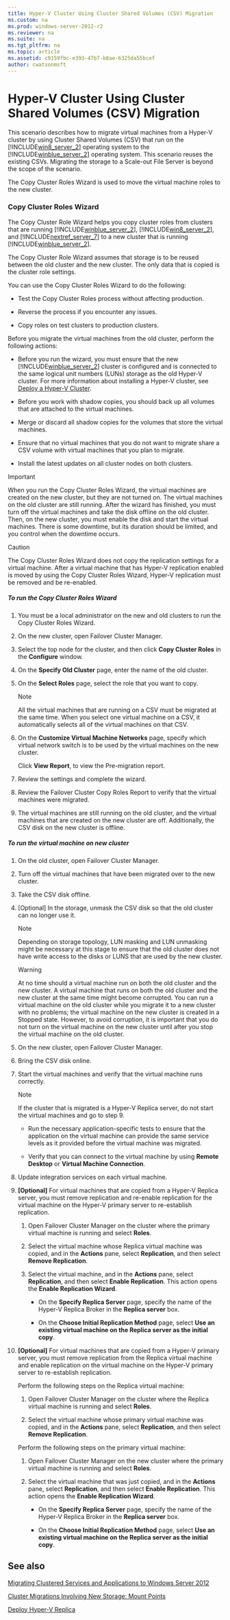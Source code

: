 ```yaml
---
title: Hyper-V Cluster Using Cluster Shared Volumes (CSV) Migration
ms.custom: na
ms.prod: windows-server-2012-r2
ms.reviewer: na
ms.suite: na
ms.tgt_pltfrm: na
ms.topic: article
ms.assetid: c9159fbc-e393-47b7-b8ae-6325da55bcef
author: cwatsonmsft
---
```

# Hyper-V Cluster Using Cluster Shared Volumes (CSV) Migration
This scenario describes how to migrate virtual machines from a Hyper\-V cluster by using Cluster Shared Volumes \(CSV\) that run on the [!INCLUDE[win8_server_2](../Token/win8_server_2_md.md)] operating system to the [!INCLUDE[winblue_server_2](../Token/winblue_server_2_md.md)] operating system. This scenario reuses the existing CSVs. Migrating the storage to a Scale\-out File Server is beyond the scope of the scenario.  
  
The Copy Cluster Roles Wizard is used to move the virtual machine roles to the new cluster.  
  
### Copy Cluster Roles Wizard  
The Copy Cluster Role Wizard helps you copy cluster roles from clusters that are running [!INCLUDE[winblue_server_2](../Token/winblue_server_2_md.md)], [!INCLUDE[win8_server_2](../Token/win8_server_2_md.md)], and [!INCLUDE[nextref_server_7](../Token/nextref_server_7_md.md)] to a new cluster that is running [!INCLUDE[winblue_server_2](../Token/winblue_server_2_md.md)].  
  
The Copy Cluster Role Wizard assumes that storage is to be reused between the old cluster and the new cluster. The only data that is copied is the cluster role settings.  
  
You can use the Copy Cluster Roles Wizard to do the following:  
  
-   Test the Copy Cluster Roles process without affecting production.  
  
-   Reverse the process if you encounter any issues.  
  
-   Copy roles on test clusters to production clusters.  
  
Before you migrate the virtual machines from the old cluster, perform the following actions:  
  
-   Before you run the wizard, you must ensure that the new [!INCLUDE[winblue_server_2](../Token/winblue_server_2_md.md)] cluster is configured and is connected to the same logical unit numbers \(LUNs\) storage as the old Hyper\-V cluster. For more information about installing a Hyper\-V cluster, see [Deploy a Hyper-V Cluster](../Topic/Deploy-a-Hyper-V-Cluster.md).  
  
-   Before you work with shadow copies, you should back up all volumes that are attached to the virtual machines.  
  
-   Merge or discard all shadow copies for the volumes that store the virtual machines.  
  
-   Ensure that no virtual machines that you do not want to migrate share a CSV volume with virtual machines that you plan to migrate.  
  
-   Install the latest updates on all cluster nodes on both clusters.  
  
> [!IMPORTANT]  
> When you run the Copy Cluster Roles Wizard, the virtual machines are created on the new cluster, but they are not turned on. The virtual machines on the old cluster are still running. After the wizard has finished, you must turn off the virtual machines and take the disk offline on the old cluster. Then, on the new cluster, you must enable the disk and start the virtual machines. There is some downtime, but its duration should be limited, and you control when the downtime occurs.  
  
> [!CAUTION]  
> The Copy Cluster Roles Wizard does not copy the replication settings for a virtual machine. After a virtual machine that has Hyper\-V replication enabled is moved by using the Copy Cluster Roles Wizard, Hyper\-V replication must be removed and be re\-enabled.  
  
##### To run the Copy Cluster Roles Wizard  
  
1.  You must be a local administrator on the new and old clusters to run the Copy Cluster Roles Wizard.  
  
2.  On the new cluster, open Failover Cluster Manager.  
  
3.  Select the top node for the cluster, and then click **Copy Cluster Roles** in the **Configure** window.  
  
4.  On the **Specify Old Cluster** page, enter the name of the old cluster.  
  
5.  On the **Select Roles** page, select the role that you want to copy.  
  
    > [!NOTE]  
    > All the virtual machines that are running on a CSV must be migrated at the same time. When you select one virtual machine on a CSV, it automatically selects all of the virtual machines on that CSV.  
  
6.  On the **Customize Virtual Machine Networks** page, specify which virtual network switch is to be used by the virtual machines on the new cluster.  
  
    Click **View Report**, to view the Pre\-migration report.  
  
7.  Review the settings and complete the wizard.  
  
8.  Review the Failover Cluster Copy Roles Report to verify that the virtual machines were migrated.  
  
9. The virtual machines are still running on the old cluster, and the virtual machines that are created on the new cluster are off. Additionally, the CSV disk on the new cluster is offline.  
  
##### To run the virtual machine on new cluster  
  
1.  On the old cluster, open Failover Cluster Manager.  
  
2.  Turn off the virtual machines that have been migrated over to the new cluster.  
  
3.  Take the CSV disk offline.  
  
4.  \[Optional\] In the storage, unmask the CSV disk so that the old cluster can no longer use it.  
  
    > [!NOTE]  
    > Depending on storage topology, LUN masking and LUN unmasking might be necessary at this stage to ensure that the old cluster does not have write access to the disks or LUNS that are used by the new cluster.  
  
    > [!WARNING]  
    > At no time should a virtual machine run on both the old cluster and the new cluster. A virtual machine that runs on both the old cluster and the new cluster at the same time might become corrupted. You can run a virtual machine on the old cluster while you migrate it to a new cluster with no problems; the virtual machine on the new cluster is created in a Stopped state. However, to avoid corruption, it is important that you do not turn on the virtual machine on the new cluster until after you stop the virtual machine on the old cluster.  
  
5.  On the new cluster, open Failover Cluster Manager.  
  
6.  Bring the CSV disk online.  
  
7.  Start the virtual machines and verify that the virtual machine runs correctly.  
  
    > [!NOTE]  
    > If the cluster that is migrated is a Hyper\-V Replica server, do not start the virtual machines and go to step 9.  
  
    -   Run the necessary application\-specific tests to ensure that the application on the virtual machine can provide the same service levels as it provided before the virtual machine was migrated.  
  
    -   Verify that you can connect to the virtual machine by using **Remote Desktop** or **Virtual Machine Connection**.  
  
8.  Update integration services on each virtual machine.  
  
9. **\[Optional\]** For virtual machines that are copied from a Hyper\-V Replica server, you must remove replication and re\-enable replication for the virtual machine on the Hyper\-V primary server to re\-establish replication.  
  
    1.  Open Failover Cluster Manager on the cluster where the primary virtual machine is running and select **Roles**.  
  
    2.  Select the virtual machine whose Replica virtual machine was copied, and in the **Actions** pane, select **Replication**, and then select **Remove Replication**.  
  
    3.  Select the virtual machine, and in the **Actions** pane, select **Replication**, and then select **Enable Replication**. This action opens the **Enable Replication Wizard**.  
  
        -   On the **Specify Replica Server** page, specify the name of the Hyper\-V Replica Broker in the **Replica server** box.  
  
        -   On the **Choose Initial Replication Method** page, select **Use an existing virtual machine on the Replica server as the initial copy**.  
  
10. **\[Optional\]** For virtual machines that are copied from a Hyper\-V primary server, you must remove replication from the Replica virtual machine and enable replication on the virtual machine on the Hyper\-V primary server to re\-establish replication.  
  
    Perform the following steps on the Replica virtual machine:  
  
    1.  Open Failover Cluster Manager on the cluster where the Replica virtual machine is running and select **Roles**.  
  
    2.  Select the virtual machine whose primary virtual machine was copied, and in the **Actions** pane, select **Replication**, and then select **Remove Replication**.  
  
    Perform the following steps on the primary virtual machine:  
  
    1.  Open Failover Cluster Manager on the new cluster where the primary virtual machine is running and select **Roles**.  
  
    2.  Select the virtual machine that was just copied, and in the **Actions** pane, select **Replication**, and then select **Enable Replication**. This action opens the **Enable Replication Wizard**.  
  
        -   On the **Specify Replica Server** page, specify the name of the Hyper\-V Replica Broker in the **Replica server** box.  
  
        -   On the **Choose Initial Replication Method** page, select **Use an existing virtual machine on the Replica server as the initial copy**.  
  
## See also  
[Migrating Clustered Services and Applications to Windows Server 2012](assetId:///40adc868-a787-4062-bacb-61207538d4ce)  
  
[Cluster Migrations Involving New Storage: Mount Points](../Topic/Cluster-Migrations-Involving-New-Storage--Mount-Points.md)  
  
[Deploy Hyper\-V Replica](assetId:///7c4f0c15-e88e-4067-84cf-8caa469298da)  
  
